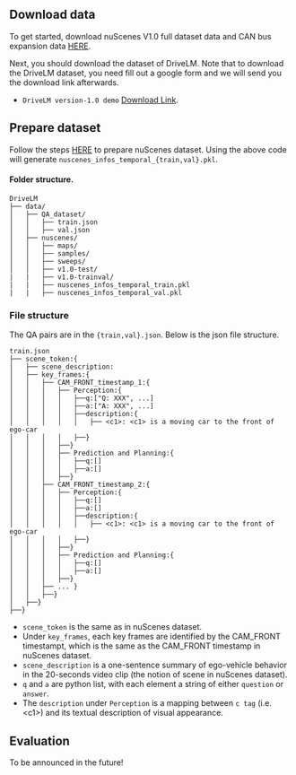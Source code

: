 ## Download data
To get started, download nuScenes V1.0 full dataset data and CAN bus expansion data [HERE](https://www.nuscenes.org/download).

Next, you should download the dataset of DriveLM. Note that to download the DriveLM dataset, you need fill out a google form and we will send you the download link afterwards.


- `DriveLM version-1.0 demo` [Download Link]().
## Prepare dataset

Follow the steps [HERE](https://github.com/fundamentalvision/BEVFormer/blob/master/docs/prepare_dataset.md) to prepare nuScenes dataset. Using the above code will generate `nuscenes_infos_temporal_{train,val}.pkl`.

#### Folder structure.
```
DriveLM
├── data/
│   ├── QA_dataset/
│   │   ├── train.json
│   │   ├── val.json
│   ├── nuscenes/
│   │   ├── maps/
│   │   ├── samples/
│   │   ├── sweeps/
│   │   ├── v1.0-test/
|   |   ├── v1.0-trainval/
|   |   ├── nuscenes_infos_temporal_train.pkl
|   |   ├── nuscenes_infos_temporal_val.pkl
```


### File structure

The QA pairs are in the `{train,val}.json`. Below is the json file structure.
```
train.json
├── scene_token:{
│   ├── scene_description:
│   ├── key_frames:{
│   │   ├── CAM_FRONT_timestamp_1:{
│   │   │   ├── Perception:{
│   │   │   │   ├──q:["Q: XXX", ...]
│   │   │   │   ├──a:["A: XXX", ...]
│   │   │   │   ├──description:{
│   │   │   │   │   ├── <c1>: <c1> is a moving car to the front of ego-car
│   │   │   │   ├──}
│   │   │   ├──}
│   │   │   ├── Prediction and Planning:{
│   │   │   │   ├──q:[]
│   │   │   │   ├──a:[]
│   │   │   ├──}
│   │   ├── CAM_FRONT_timestamp_2:{
│   │   │   ├── Perception:{
│   │   │   │   ├──q:[]
│   │   │   │   ├──a:[]
│   │   │   │   ├──description:{
│   │   │   │   │   ├── <c1>: <c1> is a moving car to the front of ego-car
│   │   │   │   ├──}
│   │   │   ├──}
│   │   │   ├── Prediction and Planning:{
│   │   │   │   ├──q:[]
│   │   │   │   ├──a:[]
│   │   │   ├──}
│   │   ├── ... }
│   │   ├──}
│   ├──}
├──}
```

- `scene_token` is the same as in nuScenes dataset.
- Under `key_frames`, each key frames are identified by the CAM_FRONT timestampt, which is the same as the CAM_FRONT timestamp in nuScenes dataset.
- `scene_description` is a one-sentence summary of ego-vehicle behavior in the 20-seconds video clip (the notion of scene in nuScenes dataset).
- `q` and `a` are python list, with each element a string of either `question` or `answer`.
- The `description` under `Perception` is a mapping between `c tag` (i.e. \<c1\>) and its textual description of visual appearance.

## Evaluation

To be announced in the future!
